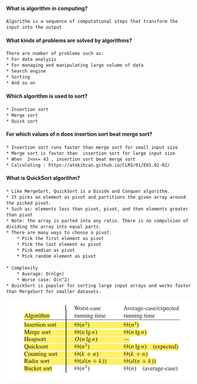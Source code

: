 #### What is algorithm in computing?
	Algorithm is a sequence of computational steps that transform the input into the output  

#### What kinds of problems are solved by algorithms?
	There are number of problems such as:
	* For data analysis
	* For managing and manipulating large volume of data
	* Search engine
	* Sorting
	* And so on
	
#### Which algorithm is used to sort?
	* Insertion sort
	* Merge sort
	* Quick sort
	
#### For which values of n does insertion sort beat merge sort?
	* Insertion sort runs faster than merge sort for small input size
	* Merge sort is faster than  insertion sort for large input size
	* When  2<n<= 43 , insertion sort beat merge sort
	* Calculating : https://atekihcan.github.io/CLRS/01/E01.02-02/
	
#### What is QuickSort	algorithm?
	* Like MergeSort, QuickSort is a Divide and Conquer algorithm.
	* It picks an element as pivot and partitions the given array around the picked pivot.
	* Such as: elements less than pivot, pivot, and then elements greater than pivot
	* Note: the array is parted into any ratio. There is no compulsion of dividing the array into equal parts.
	* There are many ways to choose a pivot:
		* Pick the first element as pivot
		* Pick the last element as pivot
		* Pick median as pivot
		* Pick random element as pivot
		
	* Complexity
		* Average: O(nlgn)
		* Worse case: O(n^2)
	* QuickSort is popular for sorting large input arrays and works faster than MergeSort for smaller datasets.
	
![Running Times](\Algorithm\images\runningtimesofsortingalgorithm.png)